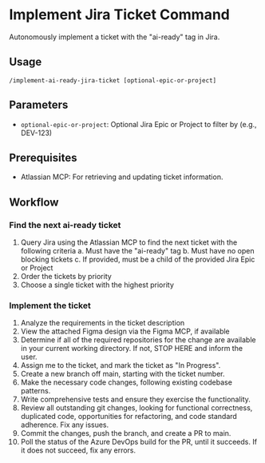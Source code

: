 # Implement Jira Ticket Command

Autonomously implement a ticket with the "ai-ready" tag in Jira.

## Usage

``` cursor-agent
/implement-ai-ready-jira-ticket [optional-epic-or-project]
```

## Parameters

- `optional-epic-or-project`: Optional Jira Epic or Project to filter by (e.g., DEV-123)

## Prerequisites

- Atlassian MCP: For retrieving and updating ticket information.

## Workflow

### Find the next ai-ready ticket

1. Query Jira using the Atlassian MCP to find the next ticket with the following criteria
    a. Must have the "ai-ready" tag
    b. Must have no open blocking tickets
    c. If provided, must be a child of the provided Jira Epic or Project
2. Order the tickets by priority
3. Choose a single ticket with the highest priority

### Implement the ticket

1. Analyze the requirements in the ticket description
2. View the attached Figma design via the Figma MCP, if available
3. Determine if all of the required repositories for the change are available in your current working directory. If not, STOP HERE and inform the user.
4. Assign me to the ticket, and mark the ticket as "In Progress".
5. Create a new branch off main, starting with the ticket number.
6. Make the necessary code changes, following existing codebase patterns.
7. Write comprehensive tests and ensure they exercise the functionality.
8. Review all outstanding git changes, looking for functional correctness, duplicated code, opportunities for refactoring, and code standard adherence. Fix any issues.
9. Commit the changes, push the branch, and create a PR to main.
10. Poll the status of the Azure DevOps build for the PR, until it succeeds. If it does not succeed, fix any errors.

